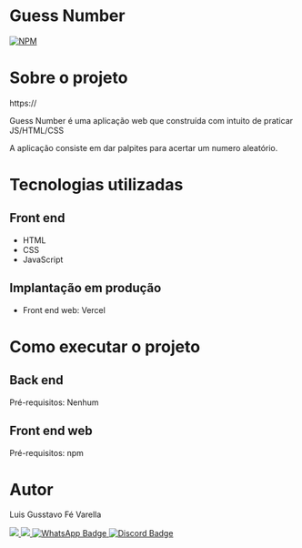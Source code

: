 # Guess Number
[![NPM](https://img.shields.io/npm/l/react)](https://)

# Sobre o projeto

https://

Guess Number é uma aplicação web que construída com intuito de praticar JS/HTML/CSS

A aplicação consiste em dar palpites para acertar um numero aleatório.
<!--
## Layout mobile
![Mobile 1](https://github.com/acenelio/assets/raw/main/sds1/mobile1.png) ![Mobile 2](https://github.com/acenelio/assets/raw/main/sds1/mobile2.png)

## Layout web
![Web 1](https://github.com/acenelio/assets/raw/main/sds1/web1.png)

![Web 2](https://github.com/acenelio/assets/raw/main/sds1/web2.png)

## Modelo conceitual
![Modelo Conceitual](https://github.com/acenelio/assets/raw/main/sds1/modelo-conceitual.png)
-->

# Tecnologias utilizadas

## Front end
- HTML
- CSS
- JavaScript
  
## Implantação em produção
- Front end web: Vercel

# Como executar o projeto

## Back end
Pré-requisitos: Nenhum

## Front end web
Pré-requisitos: npm

<!--
```bash
# instalar npm live-server
npm install -g live-server 

# clonar repositório
git clone https://github.com/lgfvarella/GuessNumber.git

# entrar na pasta do projeto front end web
cd front-web

# instalar dependências
yarn install

# executar o projeto
yarn start
```
-->
# Autor

Luis Gusstavo Fé Varella

<a href = "mailto:lgfvarella@gmail.com" style="border-radius">
 <img src="https://img.shields.io/badge/Gmail-ff0000?logo=gmail&logoColor=white&style=for-the-badge&labelWidth=120">
</a>
<a href = "https://www.linkedin.com/in/lgvarelladevs/" style="border-radius">
 <img src="https://img.shields.io/badge/Linkedin-0000ff?logo=linkedin&logoColor=white&style=for-the-badge&labelWidth=120">
</a>
<a href="https://api.whatsapp.com/send?phone=55062996113999" target="_blank">
 <img src="https://img.shields.io/badge/WhatsApp-022c02?logo=whatsapp&logoColor=white&style=for-the-badge&labelWidth=120" alt="WhatsApp Badge">
</a>
<a href="https://discord.gg/er2hR9BU" target="_blank">
 <img src="https://img.shields.io/badge/Discord-40128b?logo=discord&logoColor=white&style=for-the-badge&labelWidth=120" alt="Discord Badge">
</a>

